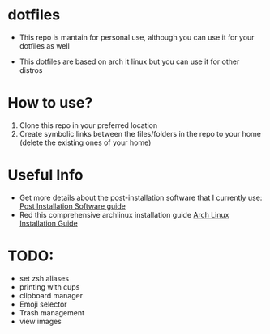 # dotfiles

+ This repo is mantain for personal use, although you can use it for your dotfiles as well

+ This dotfiles are based on arch it linux but you can use it for other distros


# How to use?
1. Clone this repo in your preferred location
2. Create symbolic links between the files/folders in the repo to your home (delete the existing ones of your home)

# Useful Info

+ Get more details about the post-installation software that I currently use: [Post Installation Software guide](postinstallSoftware.md)
+ Red this comprehensive archlinux installation guide [Arch Linux Installation Guide](archInstallGuide.md)

# TODO:
+ set zsh aliases
+ printing with cups
+ clipboard manager
+ Emoji selector
+ Trash management
+ view images